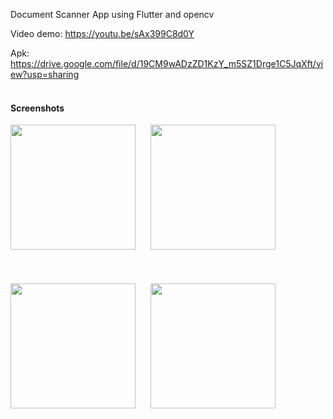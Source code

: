 Document Scanner App using Flutter and opencv

Video demo: https://youtu.be/sAx399C8d0Y

Apk: https://drive.google.com/file/d/19CM9wADzZD1KzY_m5SZ1Drge1C5JqXft/view?usp=sharing
<br></br>

#### Screenshots

<img src="https://user-images.githubusercontent.com/49124684/176732967-0f805c9e-b644-4e5c-9b4c-0a4f3ff91033.jpeg" width=200></img>
&nbsp;&nbsp;&nbsp;&nbsp;
<img src="https://user-images.githubusercontent.com/49124684/176733445-78ca3bb0-378d-4703-9c74-7088fd928469.jpeg" width=200></img>
<br></br>
<br></br>
<img src="https://user-images.githubusercontent.com/49124684/176733591-eae134e6-619a-40fe-a150-c76549820d84.jpeg" width=200></img>
&nbsp;&nbsp;&nbsp;&nbsp;
<img src="https://user-images.githubusercontent.com/49124684/176733622-96bb14df-3325-405b-b5d6-8c798c0b0808.jpeg" width=200></img>





